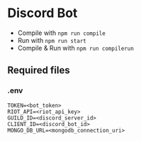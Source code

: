 # Discord Bot
- Compile with `npm run compile`
- Run with `npm run start`
- Compile & Run with `npm run compilerun`

## Required files
### .env
```env
TOKEN=<bot_token>
RIOT_API=<riot_api_key>
GUILD_ID=<discord_server_id>
CLIENT_ID=<discord_bot_id>
MONGO_DB_URL=<mongodb_connection_uri>
```
